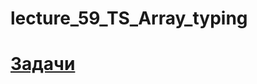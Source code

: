 # lecture_59_TS_Array_typing   
#  [Задачи ](https://github.com/schoolteacherMP/lecture_59_TS_Array_typing/blob/main/tasks.md)    
